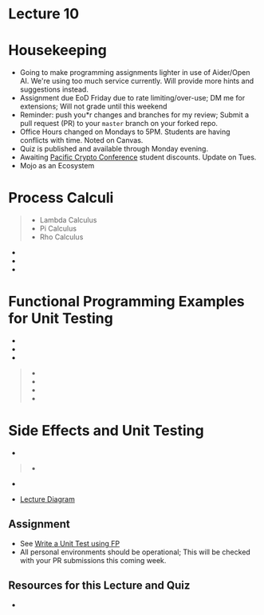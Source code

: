 # Lecture 10

# Housekeeping

- Going to make programming assignments lighter in use of Aider/Open AI. We're using too much service currently. Will provide more hints and suggestions instead.
- Assignment due EoD Friday due to rate limiting/over-use; DM me for extensions; Will not grade until this weekend
- Reminder: push you*r changes and branches for my review; Submit a pull request (PR) to your `master` branch on your forked repo.
- Office Hours changed on Mondays to 5PM. Students are having conflicts with time. Noted on Canvas.
- Quiz is published and available through Monday evening.
- Awaiting [Pacific Crypto Conference](https://www.pacificbitcoin.com/) student discounts. Update on Tues.
- Mojo as an Ecosystem

# Process Calculi

> * Lambda Calculus
> * Pi Calculus
> * Rho Calculus
- 
- 
- 

# Functional Programming Examples for Unit Testing

- 
- 
- 
> * 
> * 
> * 
> * 

# Side Effects and Unit Testing

- 
> * 
- 
> 
- [Lecture Diagram](./notes_lec10.md#Side-Effects-and-Unit-Tests)

## Assignment

* See [Write a Unit Test using FP](../assignments/28_Sept_2023.md)
* All personal environments should be operational; This will be checked with your PR submissions this coming week.

## Resources for this Lecture and Quiz

* 
